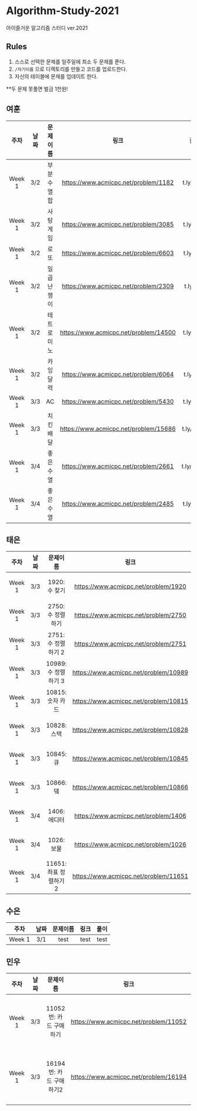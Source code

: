 # Algorithm-Study-2021
아이즐거운 알고리즘 스터디 ver.2021

## Rules 

1. 스스로 선택한 문제를 일주일에 최소 두 문제를 푼다.
2. `/자기이름` 으로 디렉토리를 만들고 코드를 업로드한다.
3. 자신의 테이블에 문제를 업데이트 한다.

**두 문제 못풀면 벌금 1천원!

## 여훈
|주차|날짜|문제이름|링크|풀이|
|:-:|:-:|:-:|:-:|:-:|
|Week 1|3/2|부분수열합|https://www.acmicpc.net/problem/1182|t.ly/pER7|
|Week 1|3/2|사탕게임|https://www.acmicpc.net/problem/3085|t.ly/kTEc|
|Week 1|3/2|로또|https://www.acmicpc.net/problem/6603|t.ly/IqY9|
|Week 1|3/2|일곱난쟁이|https://www.acmicpc.net/problem/2309|t.ly/sYoj|
|Week 1|3/2|테트로미노|https://www.acmicpc.net/problem/14500|t.ly/sz12|
|Week 1|3/2|카잉달력|https://www.acmicpc.net/problem/6064|t.ly/cV3I|
|Week 1|3/3|AC|https://www.acmicpc.net/problem/5430|t.ly/EbaF|
|Week 1|3/3|치킨배달|https://www.acmicpc.net/problem/15686|t.ly/Fa8M|
|Week 1|3/4|좋은수열|https://www.acmicpc.net/problem/2661|t.ly/DC8U|
|Week 1|3/4|좋은수열|https://www.acmicpc.net/problem/2485|t.ly/uba6|



## 태은
|주차|날짜|문제이름|링크|풀이|
|:-----:|:-----:|:-----:|:-----:|:-----:|
|Week 1|3/3|1920: 수 찾기|https://www.acmicpc.net/problem/1920|없을 무|
|Week 1|3/3|2750: 수 정렬하기|https://www.acmicpc.net/problem/2750|없을 무|
|Week 1|3/3|2751: 수 정렬하기 2|https://www.acmicpc.net/problem/2751|없을 무|
|Week 1|3/3|10989: 수 정렬하기 3|https://www.acmicpc.net/problem/10989|없을 무|
|Week 1|3/3|10815: 숫자 카드|https://www.acmicpc.net/problem/10815|없을 무|
|Week 1|3/3|10828: 스택|https://www.acmicpc.net/problem/10828|없을 무|
|Week 1|3/3|10845: 큐|https://www.acmicpc.net/problem/10845|없을 무|
|Week 1|3/3|10866: 뎈|https://www.acmicpc.net/problem/10866|없을 무|
|Week 1|3/4|1406: 에디터|https://www.acmicpc.net/problem/1406|없을 무|
|Week 1|3/4|1026: 보물|https://www.acmicpc.net/problem/1026|없을 무|
|Week 1|3/4|11651: 좌표 정렬하기 2|https://www.acmicpc.net/problem/11651|없을 무|


## 수은
주차|날짜|문제이름|링크|풀이|
|:-----:|:-----:|:-----:|:-----:|:-----:|
|Week 1|3/1|test|test|test|

## 민우
|주차|날짜|문제이름|링크|풀이|
|:-----:|:-----:|:-----:|:-----:|:-----:|
|Week 1|3/3|11052번: 카드 구매하기|https://www.acmicpc.net/problem/11052|업데이트 예정|
|Week 1|3/3|16194번: 카드 구매하기2|https://www.acmicpc.net/problem/16194|업데이트 예정|
